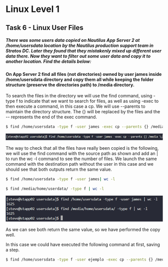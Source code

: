 # Linux Level 1

## Task 6 - Linux User Files

##### There was some users data copied on Nautilus App Server 2 at /home/usersdata location by the Nautilus production support team in Stratos DC. Later they found that they mistakenly mixed up different user data there. Now they want to filter out some user data and copy it to another location. Find the details below:

#### On App Server 2 find all files (not directories) owned by user james inside /home/usersdata directory and copy them all while keeping the folder structure (preserve the directories path) to /media directory.

To search the files in the directory we will use the find command, using -type f to indicate that we want to search for files, as well as using -exec to then execute a command, in this case a cp. We will use --parents to maintain the directory structure. The {} will be replaced by the files and the -- represents the end of the exec command.

```bash
$ find /home/usersdata -type f -user james -exec cp --parents {} /media \;
```

![find command](/img/LINUX/LinuxL01/Task06_01_find.png)

The way to check that all the files have really been copied is the following, we will use the find command with the source path as shown and add an | to run the wc -l command to see the number of files. We launch the same command with the destination path without the user in this case and we should see that both outputs return the same value.

```bash
$ find /home/usersdata -type f -user james| wc -l
```

```bash
$ find /media/home/userdata/ -type f | wc -l
```

![find command](/img/LINUX/LinuxL01/Task06_02_find.png)

As we can see both return the same value, so we have performed the copy well.

In this case we could have executed the following command at first, saving a step.

```bash
$ find /home/usersdata -type f -user ejemplo -exec cp --parents {} /media \; -print | wc -l
```
